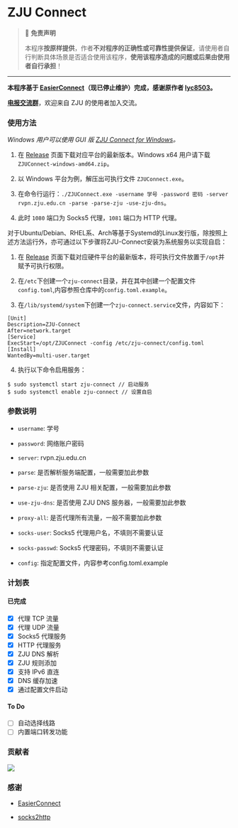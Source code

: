# ZJU Connect

> 🚫 **免责声明**
> 
> 本程序**按原样提供**，作者**不对程序的正确性或可靠性提供保证**，请使用者自行判断具体场景是否适合使用该程序，**使用该程序造成的问题或后果由使用者自行承担**！

---

**本程序基于 [EasierConnect](https://github.com/lyc8503/EasierConnect)（现已停止维护）完成，感谢原作者 [lyc8503](https://github.com/lyc8503)。**

**[电报交流群](https://t.me/zjuers)**，欢迎来自 ZJU 的使用者加入交流。

### 使用方法

*Windows 用户可以使用 GUI 版 [ZJU Connect for Windows](https://github.com/Mythologyli/ZJU-Connect-for-Windows)。*

1. 在 [Release](https://github.com/Mythologyli/ZJU-Connect/releases) 页面下载对应平台的最新版本。Windows x64 用户请下载 `ZJUConnect-windows-amd64.zip`。

2. 以 Windows 平台为例，解压出可执行文件 `ZJUConnect.exe`。

3. 在命令行运行：`./ZJUConnect.exe -username 学号 -password 密码 -server rvpn.zju.edu.cn -parse -parse-zju -use-zju-dns`。

4. 此时 `1080` 端口为 Socks5 代理，`1081` 端口为 HTTP 代理。

对于Ubuntu/Debian、RHEL系、Arch等基于Systemd的Linux发行版，除按照上述方法运行外，亦可通过以下步骤将ZJU-Connect安装为系统服务以实现自启：

1. 在 [Release](https://github.com/Mythologyli/ZJU-Connect/releases) 页面下载对应硬件平台的最新版本，将可执行文件放置于`/opt`并赋予可执行权限。

2. 在`/etc`下创建一个`zju-connect`目录，并在其中创建一个配置文件`config.toml`,内容参照仓库中的`config.toml.example`。

3. 在`/lib/systemd/system`下创建一个`zju-connect.service`文件，内容如下：
```
[Unit] 
Description=ZJU-Connect
After=network.target
[Service] 
ExecStart=/opt/ZJUConnect -config /etc/zju-connect/config.toml
[Install] 
WantedBy=multi-user.target 
```

4. 执行以下命令启用服务：
```
$ sudo systemctl start zju-connect // 启动服务
$ sudo systemctl enable zju-connect // 设置自启
```

### 参数说明

+ `username`: 学号

+ `password`: 网络账户密码

+ `server`: rvpn.zju.edu.cn

+ `parse`: 是否解析服务端配置，一般需要加此参数

+ `parse-zju`: 是否使用 ZJU 相关配置，一般需要加此参数

+ `use-zju-dns`: 是否使用 ZJU DNS 服务器，一般需要加此参数

+ `proxy-all`: 是否代理所有流量，一般不需要加此参数

+ `socks-user`: Socks5 代理用户名，不填则不需要认证

+ `socks-passwd`: Socks5 代理密码，不填则不需要认证

+ `config`: 指定配置文件，内容参考config.toml.example  

### 计划表

#### 已完成

- [x] 代理 TCP 流量
- [x] 代理 UDP 流量
- [x] Socks5 代理服务
- [x] HTTP 代理服务
- [x] ZJU DNS 解析
- [x] ZJU 规则添加
- [x] 支持 IPv6 直连
- [x] DNS 缓存加速
- [x] 通过配置文件启动

#### To Do

- [ ] 自动选择线路
- [ ] 内置端口转发功能

### 贡献者

<a href="https://github.com/Mythologyli/ZJU-Connect/graphs/contributors">
  <img src="https://contrib.rocks/image?repo=Mythologyli/ZJU-Connect" />
</a>

### 感谢

+ [EasierConnect](https://github.com/lyc8503/EasierConnect)

+ [socks2http](https://github.com/zenhack/socks2http)
